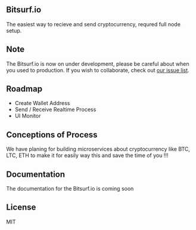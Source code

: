 ## Bitsurf.io
The easiest way to recieve and send cryptocurrency, requred full node setup.

## Note
The Bitsurf.io is now on under development, please be careful about when you used to production.
If you wish to collaborate, check out [our issue list](https://github.com/itoonx/bitsurf.io/issues).

## Roadmap
- Create Wallet Address
- Send / Receive Realtime Process
- UI Monitor

## Conceptions of Process
We have planing for building microservices about cryptocurrency like BTC, LTC, ETH 
to make it for easily way this and save the time of you !!! 

## Documentation
The documentation for the Bitsurf.io is coming soon

## License
MIT 

